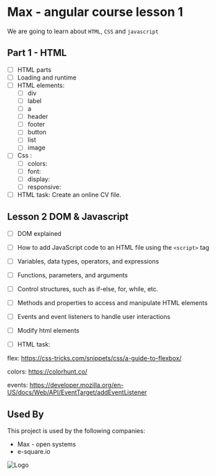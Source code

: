 
# Max - angular course lesson 1

We are going to learn about `HTML`, `CSS` and `javascript`

## Part 1 - HTML


- [ ]  HTML parts
- [ ]  Loading and runtime
- [ ]  HTML elements:
    - [ ]  div
    - [ ]  label
    - [ ]  a
    - [ ]  header
    - [ ]  footer
    - [ ]  button
    - [ ]  list
    - [ ]  image
- [ ]  Css :
    - [ ]  colors:
    - [ ]  font:
    - [ ]  display:
    - [ ]  responsive:
- [ ]  HTML task:
  Create an online CV file.

## Lesson 2 DOM & Javascript
- [ ]  DOM explained
- [ ]  How to add JavaScript code to an HTML file using the `<script>` tag
- [ ]  Variables, data types, operators, and expressions
- [ ]  Functions, parameters, and arguments
- [ ]  Control structures, such as if-else, for, while, etc.
- [ ]  Methods and properties to access and manipulate HTML elements
- [ ]  Events and event listeners to handle user interactions
- [ ]  Modify html elements
- [ ]  HTML task:


flex:
https://css-tricks.com/snippets/css/a-guide-to-flexbox/

colors:
https://colorhunt.co/

events:
https://developer.mozilla.org/en-US/docs/Web/API/EventTarget/addEventListener


## Used By

This project is used by the following companies:

- Max - open systems
- e-square.io


![Logo](https://e-square.io/assets/images/e-sqr-logo-ondark.svg)

